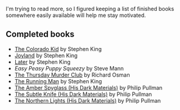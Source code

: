 <!--
  # This file is distributed under under the Creative Commons
  # Attribution 4.0 International License. To view a copy of this
  # license, please visit <http://creativecommons.org/licenses/by/4.0/>.

  title: 'Book List: 2021 Edition'
  twigTemplate: .templates/notes-base.html.twig
-->

I'm trying to read more, so I figured keeping a list of finished
books somewhere easily available will help me stay motivated.


## Completed books

  - [The Colorado Kid][1] by Stephen King
  - [Joyland][2] by Stephen King
  - [Later][3] by Stephen King
  - *Easy Peasy Puppy Squeezy* by Steve Mann
  - [The Thursday Murder Club][4] by Richard Osman
  - [The Running Man][5] by Stephen King
  - [The Amber Spyglass (His Dark Materials)][6] by Philip Pullman
  - [The Subtle Knife (His Dark Materials)][7] by Philip Pullman
  - [The Northern Lights (His Dark Materials)][8] by Philip Pullman

[1]: <https://en.wikipedia.org/wiki/The_Colorado_Kid>
[2]: <https://en.wikipedia.org/wiki/Joyland_(King_novel)>
[3]: <https://en.wikipedia.org/wiki/Later_(novel)>
[4]: <https://en.wikipedia.org/wiki/The_Thursday_Murder_Club>
[5]: <https://en.wikipedia.org/wiki/The_Running_Man_(novel)>
[6]: <https://en.wikipedia.org/wiki/The_Amber_Spyglass>
[7]: <https://en.wikipedia.org/wiki/The_Subtle_Knife>
[8]: <https://en.wikipedia.org/wiki/Northern_Lights_(novel)>
